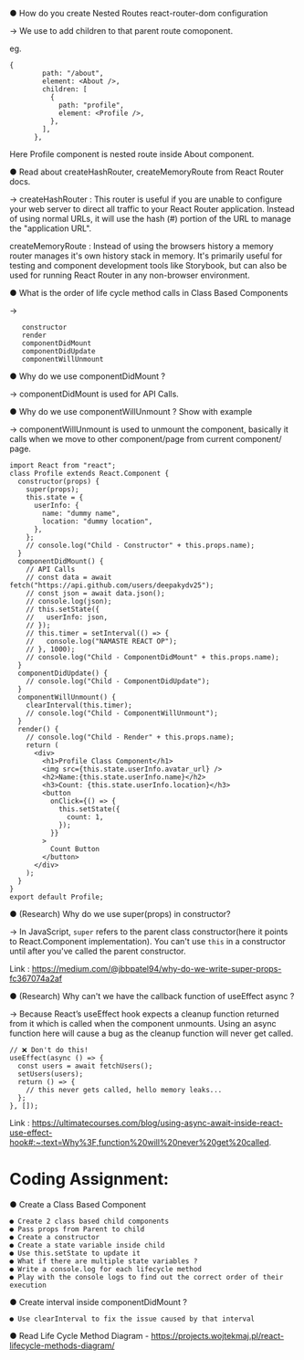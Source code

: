 ● How do you create Nested Routes react-router-dom configuration

-> We use to add children to that parent route comoponent.

eg.

```
{
        path: "/about",
        element: <About />,
        children: [
          {
            path: "profile",
            element: <Profile />,
          },
        ],
      },
```

Here Profile component is nested route inside About component.

● Read about createHashRouter, createMemoryRoute from React Router docs.

-> createHashRouter : This router is useful if you are unable to configure your web server to direct all traffic to your React Router application. Instead of using normal URLs, it will use the hash (#) portion of the URL to manage the "application URL".

createMemoryRoute : Instead of using the browsers history a memory router manages it's own history stack in memory. It's primarily useful for testing and component development tools like Storybook, but can also be used for running React Router in any non-browser environment.

● What is the order of life cycle method calls in Class Based Components

->

```
   constructor
   render
   componentDidMount
   componentDidUpdate
   componentWillUnmount
```

● Why do we use componentDidMount ?

-> componentDidMount is used for API Calls.

● Why do we use componentWillUnmount ? Show with example

-> componentWillUnmount is used to unmount the component, basically it calls when we move to other component/page from current component/ page.

```
import React from "react";
class Profile extends React.Component {
  constructor(props) {
    super(props);
    this.state = {
      userInfo: {
        name: "dummy name",
        location: "dummy location",
      },
    };
    // console.log("Child - Constructor" + this.props.name);
  }
  componentDidMount() {
    // API Calls
    // const data = await fetch("https://api.github.com/users/deepakydv25");
    // const json = await data.json();
    // console.log(json);
    // this.setState({
    //   userInfo: json,
    // });
    // this.timer = setInterval(() => {
    //   console.log("NAMASTE REACT OP");
    // }, 1000);
    // console.log("Child - ComponentDidMount" + this.props.name);
  }
  componentDidUpdate() {
    // console.log("Child - ComponentDidUpdate");
  }
  componentWillUnmount() {
    clearInterval(this.timer);
    // console.log("Child - ComponentWillUnmount");
  }
  render() {
    // console.log("Child - Render" + this.props.name);
    return (
      <div>
        <h1>Profile Class Component</h1>
        <img src={this.state.userInfo.avatar_url} />
        <h2>Name:{this.state.userInfo.name}</h2>
        <h3>Count: {this.state.userInfo.location}</h3>
        <button
          onClick={() => {
            this.setState({
              count: 1,
            });
          }}
        >
          Count Button
        </button>
      </div>
    );
  }
}
export default Profile;
```

● (Research) Why do we use super(props) in constructor?

-> In JavaScript, `super` refers to the parent class constructor(here it points to React.Component implementation). You can't use `this` in a constructor until after you've called the parent constructor.

Link : https://medium.com/@jbbpatel94/why-do-we-write-super-props-fc367074a2af

● (Research) Why can't we have the callback function of useEffect async ?

-> Because React’s useEffect hook expects a cleanup function returned from it which is called when the component unmounts. Using an async function here will cause a bug as the cleanup function will never get called.

```
// ❌ Don't do this!
useEffect(async () => {
  const users = await fetchUsers();
  setUsers(users);
  return () => {
    // this never gets called, hello memory leaks...
  };
}, []);
```

Link : https://ultimatecourses.com/blog/using-async-await-inside-react-use-effect-hook#:~:text=Why%3F,function%20will%20never%20get%20called.

# Coding Assignment:

● Create a Class Based Component

    ● Create 2 class based child components
    ● Pass props from Parent to child
    ● Create a constructor
    ● Create a state variable inside child
    ● Use this.setState to update it
    ● What if there are multiple state variables ?
    ● Write a console.log for each lifecycle method
    ● Play with the console logs to find out the correct order of their execution

● Create interval inside componentDidMount ?

    ● Use clearInterval to fix the issue caused by that interval

● Read Life Cycle Method Diagram - https://projects.wojtekmaj.pl/react-lifecycle-methods-diagram/